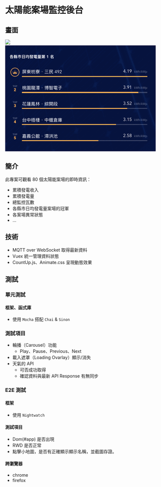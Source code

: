 # 太陽能案場監控後台

## 畫面
![](./img/home.gif)
![](./img/sort.gif)

## 簡介
此專案可觀看 80 個太陽能案場的即時資訊：
- 累積發電收入
- 累積發電量
- 總監控瓦數
- 各縣市日均發電量案場的冠軍
- 各案場異常狀態
- ...

## 技術

- MQTT over WebSocket 取得最新資料
- Vuex 統一管理資料狀態
- CountUp.js、Animate.css 呈現動態效果

## 測試

### 單元測試

#### 框架、函式庫
- 使用 `Mocha` 搭配 `Chai` & `Sinon`

### 測試項目
- 輪播（Carousel）功能
    - Play、Pause、Previous、Next
- 載入遮罩（Loading Ovarlay）顯示/消失
- 天氣的 API
    - 可否成功取得
    - 確認資料與最新 API Response 有無同步

### E2E 測試
#### 框架
- 使用 `Nightwatch`

#### 測試項目
- Dom(#app) 是否出現
- RWD 是否正常
- 點擊小地圖，是否有正確顯示顯示名稱，並截圖存證。

#### 跨瀏覽器
- chrome
- firefox
